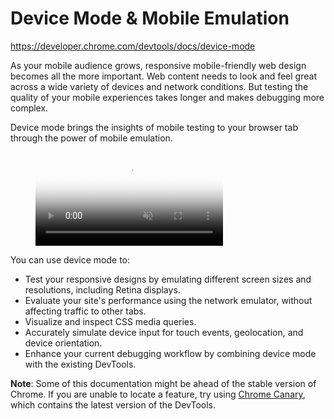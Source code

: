 # Device Mode & Mobile Emulation

https://developer.chrome.com/devtools/docs/device-mode

As your mobile audience grows, responsive mobile-friendly web design becomes all the more important. Web content needs to look and feel great across a wide variety of devices and network conditions. But testing the quality of your mobile experiences takes longer and makes debugging more complex.

Device mode brings the insights of mobile testing to your browser tab through the power of mobile emulation.

  <figure>
      <video id="gfyVid1" class="gfyVid" controls autoplay loop muted poster="//thumbs.gfycat.com/LeadingBlackandwhiteBorzoi-poster.jpg">
        <source id="webmsource" src="http://fat.gfycat.com/LeadingBlackandwhiteBorzoi.webm" type="video/webm">
        <source id="mp4source" src="http://fat.gfycat.com/LeadingBlackandwhiteBorzoi.mp4" type="video/mp4">
        <img src="http://zippy.gfycat.com/LeadingBlackandwhiteBorzoi.gif" alt="Demoing device mode.">
      </video>
  </figure>
  
You can use device mode to:

* Test your responsive designs by emulating different screen sizes and resolutions, including Retina displays.
* Evaluate your site's performance using the network emulator, without affecting traffic to other tabs.
* Visualize and inspect CSS media queries.
* Accurately simulate device input for touch events, geolocation, and device orientation.
* Enhance your current debugging workflow by combining device mode with the existing DevTools.

**Note**: Some of this documentation might be ahead of the stable version of Chrome. If you are unable to locate a feature, try using [Chrome Canary](https://www.google.com/intl/en/chrome/browser/canary.html), which contains the latest version of the DevTools.
